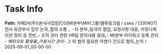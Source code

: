 # Task Info

**Path:** 카페24(주)\본사사업장\[CG]MI본부\MIH그룹\밸류링크팀 / cseo / [330407] 전사 유관부서 업무 논의_협의 소통 _ - 타 본부_팀과의 협업, 요청사항 대응, 커뮤니케이션 정리 등 전반_- 조직 관리 관련 HR팀 문의내용 응대_- MI본부 마이워크 등록 관리 _- 메타오토 활용율_가용시간 관리_- 그 외 협의 필요한 아젠다 건으로 협의_논의 / 2025-09-01_00-00-00


